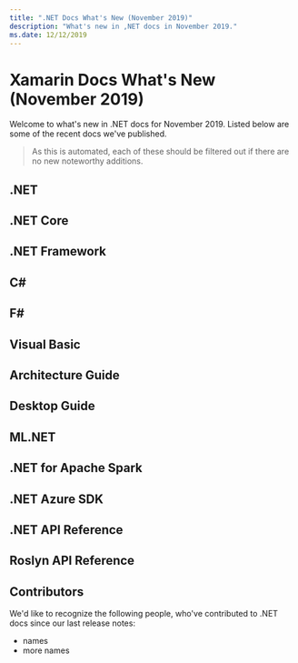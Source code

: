```yaml
---
title: ".NET Docs What's New (November 2019)"
description: "What's new in ,NET docs in November 2019."
ms.date: 12/12/2019
---
```


# Xamarin Docs What's New (November 2019)

Welcome to what's new in .NET docs for November 2019. Listed below are some of the recent docs we've published.

> As this is automated, each of these should be filtered out if there are no new noteworthy additions.

## .NET

## .NET Core

## .NET Framework

## C# #

## F# #

## Visual Basic 

## Architecture Guide

## Desktop Guide

## ML.NET

## .NET for Apache Spark

## .NET Azure SDK

## .NET API Reference

## Roslyn API Reference

## Contributors

We'd like to recognize the following people, who've contributed to .NET docs since our last release notes:

- names
- more names
